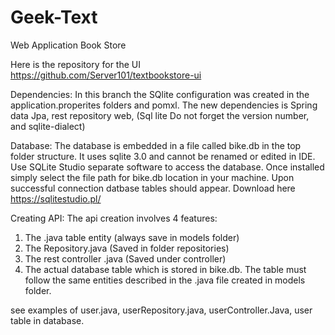 # Geek-Text
Web Application Book Store

Here is the repository for the UI https://github.com/Server101/textbookstore-ui


Dependencies:
In this branch the SQlite configuration was created in the application.properites folders and pomxl.
The new dependencies is Spring data Jpa, rest repository web, (Sql lite Do not forget the version number, and sqlite-dialect)

Database:
The database is embedded in a file called bike.db in the top folder structure. It uses sqlite 3.0 and cannot be renamed or edited in IDE.
Use SQLite Studio separate software to access the database. Once installed simply select the file path for bike.db location in your machine. 
Upon successful connection datbase tables should appear. Download here https://sqlitestudio.pl/

Creating API:
The api creation involves 4 features:
1. The .java table entity (always save in models folder)
2. The Repository.java (Saved in folder repositories)
3. The rest controller .java (Saved under controller)
4. The actual database table which is stored in bike.db. The table must follow the same entities described  in the .java file created in models folder.

see examples of user.java, userRepository.java, userController.Java, user table in database. 


